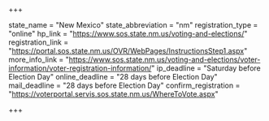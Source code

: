 +++

state_name = "New Mexico"
state_abbreviation = "nm"
registration_type = "online"
hp_link = "https://www.sos.state.nm.us/voting-and-elections/"
registration_link = "https://portal.sos.state.nm.us/OVR/WebPages/InstructionsStep1.aspx"
more_info_link = "https://www.sos.state.nm.us/voting-and-elections/voter-information/voter-registration-information/"
ip_deadline = "Saturday before Election Day"
online_deadline = "28 days before Election Day"
mail_deadline = "28 days before Election Day"
confirm_registration = "https://voterportal.servis.sos.state.nm.us/WhereToVote.aspx"

+++